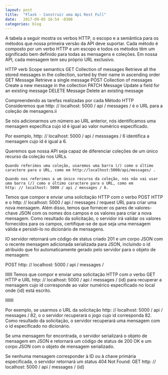 ```yaml
---
layout: post
title:  "Flask - Construir uma Api Rest Full"
date:   2017-09-05 16:54 -0300
categories: blog
---
```


A tabela a seguir mostra os verbos HTTP, o escopo e a semântica para os métodos que nossa primeira versão da API deve suportar.
Cada método é composto por um verbo HTTP e um escopo e todos os métodos têm um significado bem definido para todas as mensagens e coleções.
Em nossa API, cada mensagem tem seu próprio URL exclusivo.

HTTP        verb Scope                 semantics
GET         Collection of messages     Retrieve all the stored messages in the collection, sorted by their name in ascending order
GET         Message                    Retrieve a single message
POST        Collection of messages     Create a new message in the collection
PATCH       Message                    Update a field for an existing message
DELETE      Message                    Delete an existing message

Compreendendo as tarefas realizadas por cada Método HTTP
Consideremos que http: // localhost: 5000 / api / messages / é o URL para a coleção de mensagens.ii

Se nós adicionarmos um número ao URL anterior, nós identificamos uma mensagem específica cujo id é igual ao valor numérico especificado.

Por exemplo, http: // localhost: 5000 / api / messsages / 6 identifica a mensagem cujo id é igual a 6.

Queremos que nossa API seja capaz de diferenciar coleções de um único recurso da coleção nos URLs.

```
Quando referimos uma coleção, usaremos uma barra (/) como o último caractere para o URL, como em http://localhost:5000/api/messages/ .

Quando nos referimos a um único recurso da coleção, nós não vai usar   uma barra (/) como o último caractere para o URL, como em
http: // localhost: 5000 / api / messages / 6.
```
Temos que compor e enviar uma solicitação HTTP com o verbo POST HTTP e o http: // localhost: 5000 / api / messages / request URL
para criar uma nova mensagem. Além disso, temos que fornecer os pares de valores-chave JSON com os nomes dos campos e os valores
para criar a nova mensagem. Como resultado da solicitação, o servidor irá validar os valores fornecidos para os campos, certifique-se 
de que seja uma mensagem válida e persisti-lo no dicionário de mensagens.

IO servidor retornará um código de status criado 201 e um corpo JSON com o recente mensagem adicionada serializada para JSON, 
incluindo o id atribuído que foi automaticamente gerado pelo servidor para o objeto de mensagem:

POST http: // localhost: 5000 / api / messages /


IIIIII
Temos que compor e enviar uma solicitação HTTP com o verbo GET HTTP e
URL http: // localhost: 5000 / api / messages / {id} para recuperar a mensagem
cujo id corresponde ao valor numérico especificado no local onde {id} está escrito.


IIIIIII


Por exemplo, se usarmos o URL da solicitação http: // localhost: 5000 / api / messages / 82, o
o servidor recuperará o jogo cujo id corresponda 82. Como resultado da solicitação, o servidor recuperará uma mensagem com o id especificado no dicionário.


Se uma mensagem for encontrada, o servidor serializará o objeto de mensagem em JSON e retornará um código de status de 200 OK e um corpo JSON com o objeto de mensagem serializado.

Se nenhuma mensagem corresponder à ID ou à chave primária especificada, o servidor retornará um status 404 Not Found: GET http: // localhost: 5000 / api / messages / {id}






























